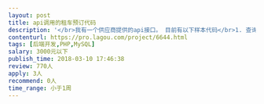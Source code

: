 ```yaml
---                
layout: post       
title: api调用的租车预订代码           
description: '</br>我有一个供应商提供的api接口。 目前有以下样本代码</br>1. 查询</br>2. 展示结果</br>3. 预订</br>但是对速度不是很满意，查询需要7-8秒钟返回。</br></br>希望找一位熟悉api的phper</br>对数据缓存，后台查询有经验的</br>'     
contenturl: https://pro.lagou.com/project/6644.html      
tags: [后端开发,PHP,MySQL]            
salary: 3000元以下          
publish_time: 2018-03-10 17:46:38         
review: 770人                   
apply: 3人                   
recommend: 0人                   
time_range: 小于1周              
---                 
```

